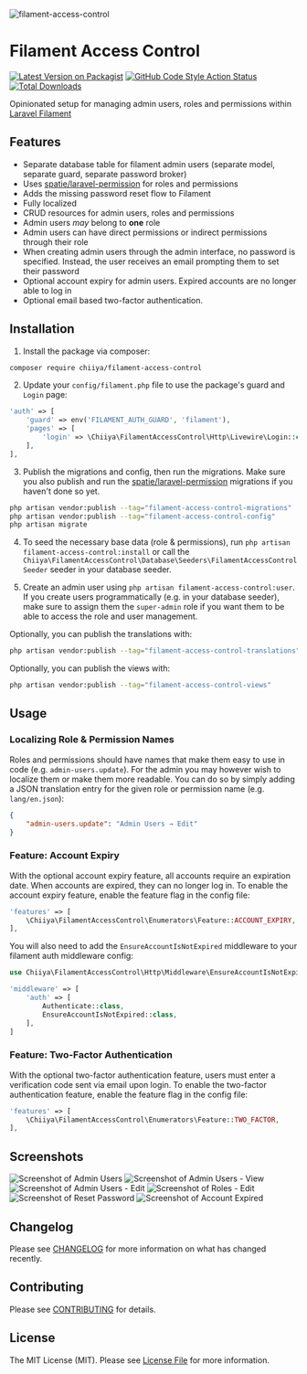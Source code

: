 ![filament-access-control](https://user-images.githubusercontent.com/15029301/155413160-9ba82064-3436-414f-a556-a0bff61528a0.png)

# Filament Access Control

[![Latest Version on Packagist](https://img.shields.io/packagist/v/chiiya/filament-access-control.svg?style=flat-square)](https://packagist.org/packages/chiiya/filament-access-control)
[![GitHub Code Style Action Status](https://img.shields.io/github/workflow/status/chiiya/filament-access-control/Lint?label=code%20style)](https://github.com/chiiya/filament-access-control/actions?query=workflow%3A"Lint"+branch%3Amaster)
[![Total Downloads](https://img.shields.io/packagist/dt/chiiya/filament-access-control.svg?style=flat-square)](https://packagist.org/packages/chiiya/filament-access-control)

Opinionated setup for managing admin users, roles and permissions within [Laravel Filament](https://github.com/laravel-filament/filament)

## Features
- Separate database table for filament admin users (separate model, separate guard, separate password broker)
- Uses [spatie/laravel-permission](https://github.com/spatie/laravel-permission) for roles and permissions
- Adds the missing password reset flow to Filament
- Fully localized
- CRUD resources for admin users, roles and permissions
- Admin users _may_ belong to **one** role
- Admin users can have direct permissions or indirect permissions through their role
- When creating admin users through the admin interface, no password is specified. Instead, the user receives an email prompting them to set their password
- Optional account expiry for admin users. Expired accounts are no longer able to log in
- Optional email based two-factor authentication.

## Installation

1. Install the package via composer:

```bash
composer require chiiya/filament-access-control
```

2. Update your `config/filament.php` file to use the package's guard and `Login` page:

```php
'auth' => [
    'guard' => env('FILAMENT_AUTH_GUARD', 'filament'),
    'pages' => [
        'login' => \Chiiya\FilamentAccessControl\Http\Livewire\Login::class,
    ],
],
```

3. Publish the migrations and config, then run the migrations. Make sure you also publish 
and run the [spatie/laravel-permission](https://github.com/spatie/laravel-permission) migrations
if you haven't done so yet.

```bash
php artisan vendor:publish --tag="filament-access-control-migrations"
php artisan vendor:publish --tag="filament-access-control-config"
php artisan migrate
```

4. To seed the necessary base data (role & permissions), run `php artisan filament-access-control:install`
or call the `Chiiya\FilamentAccessControl\Database\Seeders\FilamentAccessControlSeeder` seeder in your database seeder.

5. Create an admin user using `php artisan filament-access-control:user`. If you create users programmatically
(e.g. in your database seeder), make sure to assign them the `super-admin` role if you want them to be able to 
access the role and user management.

Optionally, you can publish the translations with:

```bash
php artisan vendor:publish --tag="filament-access-control-translations"
```

Optionally, you can publish the views with:

```bash
php artisan vendor:publish --tag="filament-access-control-views"
```

## Usage

### Localizing Role & Permission Names
Roles and permissions should have names that make them easy to use in code (e.g. `admin-users.update`).
For the admin you may however wish to localize them or make them more readable. You can do so by simply
adding a JSON translation entry for the given role or permission name (e.g. `lang/en.json`):

```json
{
    "admin-users.update": "Admin Users → Edit"
}
```

### Feature: Account Expiry
With the optional account expiry feature, all accounts require an expiration date. When 
accounts are expired, they can no longer log in. To enable the account expiry feature, 
enable the feature flag in the config file:

```php
'features' => [
    \Chiiya\FilamentAccessControl\Enumerators\Feature::ACCOUNT_EXPIRY,
],
```

You will also need to add the `EnsureAccountIsNotExpired` middleware to your filament auth middleware config:

```php
use Chiiya\FilamentAccessControl\Http\Middleware\EnsureAccountIsNotExpired;

'middleware' => [
    'auth' => [
        Authenticate::class,
        EnsureAccountIsNotExpired::class,
    ],
]
```

### Feature: Two-Factor Authentication
With the optional two-factor authentication feature, users must enter a verification code sent
via email upon login. To enable the two-factor authentication feature, enable the feature
flag in the config file:

```php
'features' => [
    \Chiiya\FilamentAccessControl\Enumerators\Feature::TWO_FACTOR,
],
```

## Screenshots

![Screenshot of Admin Users](./art/admin_users.png)
![Screenshot of Admin Users - View](./art/admin_users_view.png)
![Screenshot of Admin Users - Edit](./art/admin_users_edit.png)
![Screenshot of Roles - Edit](./art/roles_edit.png)
![Screenshot of Reset Password](./art/reset_password.png)
![Screenshot of Account Expired](./art/account_expired.png)

## Changelog

Please see [CHANGELOG](CHANGELOG.md) for more information on what has changed recently.

## Contributing

Please see [CONTRIBUTING](.github/CONTRIBUTING.md) for details.

## License

The MIT License (MIT). Please see [License File](LICENSE.md) for more information.
